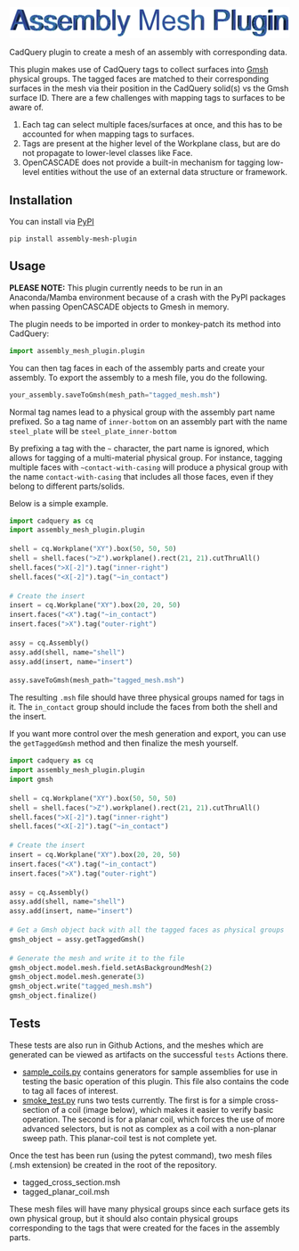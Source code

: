 ![Project Logo](docs/images/logo.png)

CadQuery plugin to create a mesh of an assembly with corresponding data.

This plugin makes use of CadQuery tags to collect surfaces into [Gmsh](https://gmsh.info/) physical groups. The
tagged faces are matched to their corresponding surfaces in the mesh via their position in the CadQuery solid(s) vs the Gmsh surface ID. There are a few challenges with mapping tags to surfaces to be aware of.

1. Each tag can select multiple faces/surfaces at once, and this has to be accounted for when mapping tags to surfaces.
2. Tags are present at the higher level of the Workplane class, but are do not propagate to lower-level classes like Face.
3. OpenCASCADE does not provide a built-in mechanism for tagging low-level entities without the use of an external data structure or framework.

## Installation

You can install via [PyPI](https://pypi.org/project/assembly-mesh-plugin/)

```
pip install assembly-mesh-plugin
```

## Usage

**PLEASE NOTE:** This plugin currently needs to be run in an Anaconda/Mamba environment because of a crash with the PyPI packages when passing OpenCASCADE objects to Gmesh in memory.

The plugin needs to be imported in order to monkey-patch its method into CadQuery:

```python
import assembly_mesh_plugin.plugin
```

You can then tag faces in each of the assembly parts and create your assembly. To export the assembly to a mesh file, you do the following.

```python
your_assembly.saveToGmsh(mesh_path="tagged_mesh.msh")
```

Normal tag names lead to a physical group with the assembly part name prefixed. So a tag name of `inner-bottom` on an assembly part with the name `steel_plate` will be `steel_plate_inner-bottom`

By prefixing a tag with the `~` character, the part name is ignored, which allows for tagging of a multi-material
physical group. For instance, tagging multiple faces with `~contact-with-casing` will produce a physical group with the name `contact-with-casing` that includes all those faces, even if they belong to different parts/solids.

Below is a simple example.

```python
import cadquery as cq
import assembly_mesh_plugin.plugin

shell = cq.Workplane("XY").box(50, 50, 50)
shell = shell.faces(">Z").workplane().rect(21, 21).cutThruAll()
shell.faces(">X[-2]").tag("inner-right")
shell.faces("<X[-2]").tag("~in_contact")

# Create the insert
insert = cq.Workplane("XY").box(20, 20, 50)
insert.faces("<X").tag("~in_contact")
insert.faces(">X").tag("outer-right")

assy = cq.Assembly()
assy.add(shell, name="shell")
assy.add(insert, name="insert")

assy.saveToGmsh(mesh_path="tagged_mesh.msh")
```

The resulting `.msh` file should have three physical groups named for tags in it. The `in_contact` group should include the faces from both the shell and the insert.

If you want more control over the mesh generation and export, you can use the `getTaggedGmsh` method and then finalize the mesh yourself.

```python
import cadquery as cq
import assembly_mesh_plugin.plugin
import gmsh

shell = cq.Workplane("XY").box(50, 50, 50)
shell = shell.faces(">Z").workplane().rect(21, 21).cutThruAll()
shell.faces(">X[-2]").tag("inner-right")
shell.faces("<X[-2]").tag("~in_contact")

# Create the insert
insert = cq.Workplane("XY").box(20, 20, 50)
insert.faces("<X").tag("~in_contact")
insert.faces(">X").tag("outer-right")

assy = cq.Assembly()
assy.add(shell, name="shell")
assy.add(insert, name="insert")

# Get a Gmsh object back with all the tagged faces as physical groups
gmsh_object = assy.getTaggedGmsh()

# Generate the mesh and write it to the file
gmsh_object.model.mesh.field.setAsBackgroundMesh(2)
gmsh_object.model.mesh.generate(3)
gmsh_object.write("tagged_mesh.msh")
gmsh_object.finalize()
```

## Tests

These tests are also run in Github Actions, and the meshes which are generated can be viewed as artifacts on the successful `tests` Actions there.

* [sample_coils.py](tests/sample_coils.py) contains generators for sample assemblies for use in testing the basic operation of this plugin. This file also contains the code to tag all faces of interest.
* [smoke_test.py](tests/smoke_test.py) runs two tests currently. The first is for a simple cross-section of a coil (image below), which makes it easier to verify basic operation. The second is for a planar coil, which forces the use of more advanced selectors, but is not as complex as a coil with a non-planar sweep path. This planar-coil test is not complete yet.

Once the test has been run (using the pytest command), two mesh files (.msh extension) be created in the root of the repository.

* tagged_cross_section.msh
* tagged_planar_coil.msh

These mesh files will have many physical groups since each surface gets its own physical group, but it should also contain physical groups corresponding to the tags that were created for the faces in the assembly parts.
